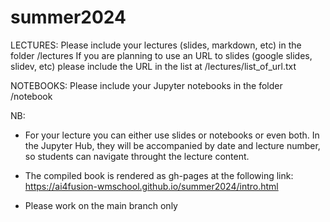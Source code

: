 # summer2024


LECTURES: 
Please include your lectures (slides, markdown, etc) in the folder /lectures
If you are planning to use an URL to slides (google slides, slidev, etc) please include the URL in the list at /lectures/list_of_url.txt


NOTEBOOKS:
Please include your Jupyter notebooks in the folder /notebook 

NB:
* For your lecture you can either use slides or notebooks or even both. 
In the Jupyter Hub, they will be accompanied by date and lecture number, so students can navigate throught the lecture content. 

* The compiled book is rendered as gh-pages at the following link: 
https://ai4fusion-wmschool.github.io/summer2024/intro.html 

* Please work on the main branch only 
